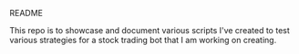 README

This repo is to showcase and document various scripts I've created to test
various strategies for a stock trading bot that I am working on creating.